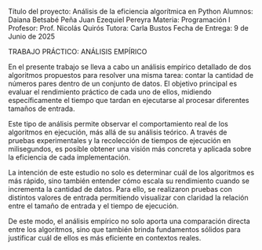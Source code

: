 Título del proyecto: Análisis de la eficiencia algorítmica en Python
Alumnos:
Daiana Betsabé Peña Juan 
Ezequiel Pereyra 
Materia: Programación I
Profesor: Prof. Nicolás Quirós
Tutora: Carla Bustos
Fecha de Entrega: 9 de Junio de 2025


TRABAJO PRÁCTICO: ANÁLISIS EMPÍRICO

En el presente trabajo se lleva a cabo un análisis empírico detallado de dos algoritmos propuestos para resolver una misma tarea: contar la cantidad de números pares dentro de un conjunto de datos. El objetivo principal es evaluar el rendimiento práctico de cada uno de ellos, midiendo específicamente el tiempo que tardan en ejecutarse al procesar diferentes tamaños de entrada.

Este tipo de análisis permite observar el comportamiento real de los algoritmos en ejecución, más allá de su análisis teórico. A través de pruebas experimentales y la recolección de tiempos de ejecución en milisegundos, es posible obtener una visión más concreta y aplicada sobre la eficiencia de cada implementación.

La intención de este estudio no solo es determinar cuál de los algoritmos es más rápido, sino también entender cómo escala su rendimiento cuando se incrementa la cantidad de datos. Para ello, se realizaron pruebas con distintos valores de entrada permitiendo visualizar con claridad la relación entre el tamaño de entrada y el tiempo de ejecución.

De este modo, el análisis empírico no solo aporta una comparación directa entre los algoritmos, sino que también brinda fundamentos sólidos para justificar cuál de ellos es más eficiente en contextos reales.